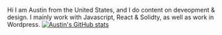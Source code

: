 Hi I am Austin from the United States, and I do content on deveopment & design. I mainly work with Javascript, React & Solidty, as well as work in Wordpress.
[![Austin's GitHub stats](https://github-readme-stats.vercel.app/api?username=bchaindeveloper)](https://github.com/anuraghazra/github-readme-stats)
